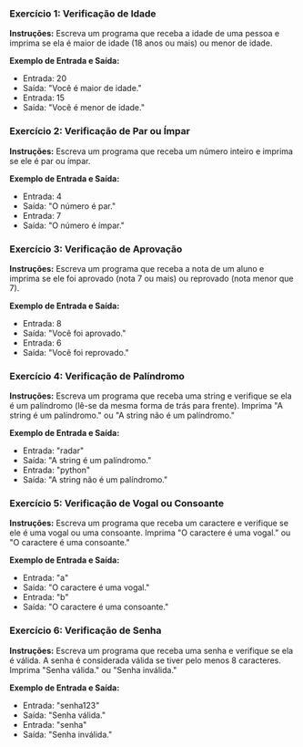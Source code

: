 
### Exercício 1: Verificação de Idade

**Instruções:**
Escreva um programa que receba a idade de uma pessoa e imprima se ela é maior de idade (18 anos ou mais) ou menor de idade.

**Exemplo de Entrada e Saída:**
- Entrada: 20
- Saída: "Você é maior de idade."
- Entrada: 15
- Saída: "Você é menor de idade."

### Exercício 2: Verificação de Par ou Ímpar

**Instruções:**
Escreva um programa que receba um número inteiro e imprima se ele é par ou ímpar.

**Exemplo de Entrada e Saída:**
- Entrada: 4
- Saída: "O número é par."
- Entrada: 7
- Saída: "O número é ímpar."

### Exercício 3: Verificação de Aprovação

**Instruções:**
Escreva um programa que receba a nota de um aluno e imprima se ele foi aprovado (nota 7 ou mais) ou reprovado (nota menor que 7).

**Exemplo de Entrada e Saída:**
- Entrada: 8
- Saída: "Você foi aprovado."
- Entrada: 6
- Saída: "Você foi reprovado."

### Exercício 4: Verificação de Palíndromo

**Instruções:**
Escreva um programa que receba uma string e verifique se ela é um palíndromo (lê-se da mesma forma de trás para frente). Imprima "A string é um palíndromo." ou "A string não é um palíndromo."

**Exemplo de Entrada e Saída:**
- Entrada: "radar"
- Saída: "A string é um palíndromo."
- Entrada: "python"
- Saída: "A string não é um palíndromo."

### Exercício 5: Verificação de Vogal ou Consoante

**Instruções:**
Escreva um programa que receba um caractere e verifique se ele é uma vogal ou uma consoante. Imprima "O caractere é uma vogal." ou "O caractere é uma consoante."

**Exemplo de Entrada e Saída:**
- Entrada: "a"
- Saída: "O caractere é uma vogal."
- Entrada: "b"
- Saída: "O caractere é uma consoante."

### Exercício 6: Verificação de Senha

**Instruções:**
Escreva um programa que receba uma senha e verifique se ela é válida. A senha é considerada válida se tiver pelo menos 8 caracteres. Imprima "Senha válida." ou "Senha inválida."

**Exemplo de Entrada e Saída:**
- Entrada: "senha123"
- Saída: "Senha válida."
- Entrada: "senha"
- Saída: "Senha inválida."
